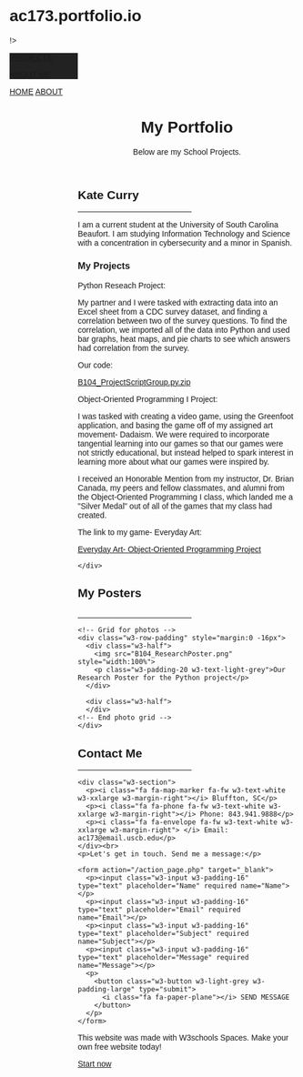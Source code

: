 # ac173.portfolio.io
<!DOCTYPE html>
<html>
  <!<head>
    <title>Kate Curry Portfolio</title>
    <meta charset="UTF-8">
    <meta name="viewport" content="width=device-width, initial-scale=1">
    <link rel="stylesheet" href="https://www.w3schools.com/w3css/4/w3.css">
    <link rel="stylesheet" href="https://fonts.googleapis.com/css?family=Montserrat">
    <link rel="stylesheet" href="https://cdnjs.cloudflare.com/ajax/libs/font-awesome/4.7.0/css/font-awesome.min.css">
    <style>
    body, h1,h2,h3,h4,h5,h6 {font-family: "Montserrat", sans-serif}
    .w3-row-padding img {margin-bottom: 12px}
    /* Set the width of the sidebar to 120px */
    .w3-sidebar {width: 120px;background: #222;}
    /* Add a left margin to the "page content" that matches the width of the sidebar (120px) */
    #main {margin-left: 120px}
    /* Remove margins from "page content" on small screens */
    @media only screen and (max-width: 600px) {#main {margin-left: 0}}
    </style>
  </head>
<body class="w3-black">
<!-- change "w3-grey" from "w3-black"-->
!>
<!-- Icon Bar (Sidebar - hidden on small screens) -->
<nav class="w3-sidebar w3-bar-block w3-small w3-hide-small w3-center">
  <!-- Avatar image in top left corner -->
  <a href="#" class="w3-bar-item w3-button w3-padding-large w3-grey">
  <!-- changed w3-grey from w3-black-->
    <i class="fa fa-home w3-xxlarge"></i>
    <p>PROJECTS</p>
  </a>
  <a href="#about" class="w3-bar-item w3-button w3-padding-large w3-hover-black">
    <i class="fa fa-user w3-xxlarge"></i>
    <p>ABOUT ME</p>
  </a>
</nav>

<!-- Navbar on small screens (Hidden on medium and large screens) -->
<div class="w3-top w3-hide-large w3-hide-medium" id="myNavbar">
  <div class="w3-bar w3-black w3-opacity w3-hover-opacity-off w3-center w3-small">
    <a href="#" class="w3-bar-item w3-button" style="width:25% !important">HOME</a>
    <a href="#about" class="w3-bar-item w3-button" style="width:25% !important">ABOUT</a>
    <!-- ><a href="#photos" class="w3-bar-item w3-button" style="width:25% !important">PHOTOS</a> -->
    <!-- ><a href="#contact" class="w3-bar-item w3-button" style="width:25% !important">CONTACT</a> -->
    <!-- COMMENTING OUT UNECESSARY CODE IN CASE I WANT TO COME BACK TO USE IT LATER-->
  </div>
</div>

<!-- Page Content -->
<div class="w3-padding-large" id="main">
  <!-- Header/Home -->
  <header class="w3-container w3-padding-32 w3-center w3-grey" id="home">
  <!-- change w3-white from w3-black-->
    <h1 class="w3-jumbo"><span class="w3-hide-small"></span> My Portfolio</h1>
    <p>Below are my School Projects.</p>
  </header>

  <!-- About Section -->
  <div class="w3-content w3-justify w3-text-grey w3-padding-64" id="about">
    <h2 class="w3-text-light-grey">Kate Curry</h2>
    <hr style="width:200px" class="w3-opacity">
    <p>I am a current student at the University of South Carolina Beaufort. I am studying Information Technology and Science with a concentration in
      cybersecurity and a minor in Spanish.
    </p>
    <h3 class="w3-padding-20 w3-text-light-grey">My Projects</h3>
    <p class="w3-padding-20 w3-text-light-grey">Python Reseach Project:</p>
    <p class="w3-padding-20 w3-text-light-grey">My partner and I were tasked with extracting data
    into an Excel sheet from a CDC survey dataset, and finding a correlation between two of the survey
    questions. To find the correlation, we imported all of the data into Python and used bar graphs, heat maps,
    and pie charts to see which answers had correlation from the survey.</p>
    <p class="w3-padding-20 w3-text-light-grey">Our code:</p>
    <a href="B104_ProjectScript_Group01.py.zip">B104_ProjectScriptGroup.py.zip</a>
    <p class ="w3-padding-20 w3-text-light-grey"> Object-Oriented Programming I Project:</p>
    <p class="w3-padding-20 w3-text-light-grey">I was tasked with creating a video game, using the Greenfoot application,
    and basing the game off of my assigned art movement- Dadaism. We were required to incorporate tangential learning into
    our games so that our games were not strictly educational, but instead helped to spark interest in learning more about
    what our games were inspired by.</p>
    <p class="w3-padding-20 w3-text-light-grey">I received an Honorable Mention from my instructor, Dr. Brian Canada, my peers and fellow
    classmates, and alumni from the Object-Oriented Programming I class, which landed me a "Silver Medal" out of all of the games 
    that my class had created.</p>
    <p class="w3-padding-20 w3-text-light-grey">The link to my game- Everyday Art:</p>
    <a href="https://www.greenfoot.org/scenarios/32487?js=true">Everyday Art- Object-Oriented Programming Project</a>
    <div class="w3-white">
   
    </div>
  
  
  <!-- Portfolio Section -->
  <div class="w3-padding-64 w3-content" id="photos">
    <h2 class="w3-text-light-grey">My Posters</h2>
    <img src ="">
    <hr style="width:200px" class="w3-opacity">

    <!-- Grid for photos -->
    <div class="w3-row-padding" style="margin:0 -16px">
      <div class="w3-half">
        <img src="B104_ResearchPoster.png" style="width:100%">
        <p class="w3-padding-20 w3-text-light-grey">Our Research Poster for the Python project</p>
      </div>

      <div class="w3-half">
      </div>
    <!-- End photo grid -->
    </div>
  <!-- End Portfolio Section -->
  </div>

  <!-- Contact Section -->
  <div class="w3-padding-64 w3-content w3-text-grey" id="contact">
    <h2 class="w3-text-light-grey">Contact Me</h2>
    <hr style="width:200px" class="w3-opacity">

    <div class="w3-section">
      <p><i class="fa fa-map-marker fa-fw w3-text-white w3-xxlarge w3-margin-right"></i> Bluffton, SC</p>
      <p><i class="fa fa-phone fa-fw w3-text-white w3-xxlarge w3-margin-right"></i> Phone: 843.941.9888</p>
      <p><i class="fa fa-envelope fa-fw w3-text-white w3-xxlarge w3-margin-right"> </i> Email: ac173@email.uscb.edu</p>
    </div><br>
    <p>Let's get in touch. Send me a message:</p>

    <form action="/action_page.php" target="_blank">
      <p><input class="w3-input w3-padding-16" type="text" placeholder="Name" required name="Name"></p>
      <p><input class="w3-input w3-padding-16" type="text" placeholder="Email" required name="Email"></p>
      <p><input class="w3-input w3-padding-16" type="text" placeholder="Subject" required name="Subject"></p>
      <p><input class="w3-input w3-padding-16" type="text" placeholder="Message" required name="Message"></p>
      <p>
        <button class="w3-button w3-light-grey w3-padding-large" type="submit">
          <i class="fa fa-paper-plane"></i> SEND MESSAGE
        </button>
      </p>
    </form>
  <!-- End Contact Section -->
  </div>
  
<!-- Footer. This section contains an ad for W3Schools Spaces. You can leave it to support us. -->
<footer class="w3-content w3-padding-64 w3-text-grey w3-xlarge">
  <i class="fa fa-facebook-official w3-hover-opacity"></i>
  <i class="fa fa-instagram w3-hover-opacity"></i>
  <i class="fa fa-snapchat w3-hover-opacity"></i>
  <i class="fa fa-pinterest-p w3-hover-opacity"></i>
  <i class="fa fa-twitter w3-hover-opacity"></i>
  <i class="fa fa-linkedin w3-hover-opacity"></i>
 <p class="w3-small">This website was made with W3schools Spaces. Make your own free website today!</p>
 <a class="w3-button w3-round-xxlarge w3-small w3-light-grey" href="https://www.w3schools.com/spaces" target="_blank">Start now</a> 
 <!-- End footer -->
</footer>

<!-- END PAGE CONTENT -->
</div>

</body>
</html>
